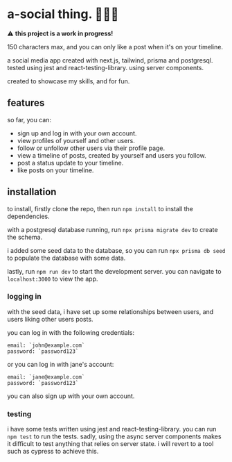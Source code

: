 # a-social thing. 🧑‍🤝‍🧑

⚠️ **this project is a work in progress!**

150 characters max, and you can only like a post when it's on your timeline.

a social media app created with next.js, tailwind, prisma and postgresql. tested using jest and react-testing-library. using server components.

created to showcase my skills, and for fun.

## features

so far, you can:

- sign up and log in with your own account.
- view profiles of yourself and other users.
- follow or unfollow other users via their profile page.
- view a timeline of posts, created by yourself and users you follow.
- post a status update to your timeline.
- like posts on your timeline.

## installation

to install, firstly clone the repo, then run `npm install` to install the dependencies.

with a postgresql database running, run `npx prisma migrate dev` to create the schema.

i added some seed data to the database, so you can run `npx prisma db seed` to populate the database with some data.

lastly, run `npm run dev` to start the development server. you can navigate to `localhost:3000` to view the app.

### logging in

with the seed data, i have set up some relationships between users, and users liking other users posts.

you can log in with the following credentials:

```
email: `john@example.com`
password: `password123`
```

or you can log in with jane's account:

```
email: `jane@example.com`
password: `password123`
```

you can also sign up with your own account.

### testing

i have some tests written using jest and react-testing-library. you can run `npm test` to run the tests. sadly, using the async server components makes it difficult to test anything that relies on server state. i will revert to a tool such as cypress to achieve this.